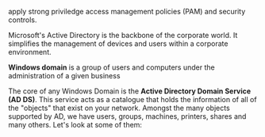 apply strong priviledge access management policies (PAM) and security controls. 

Microsoft's Active Directory is the backbone of the corporate world. It simplifies the management of devices and users within a corporate environment.

**Windows domain** is a group of users and computers under the administration of a given business

The core of any Windows Domain is the **Active Directory Domain Service (AD DS)**. This service acts as a catalogue that holds the information of all of the "objects" that exist on your network. Amongst the many objects supported by AD, we have users, groups, machines, printers, shares and many others. Let's look at some of them: